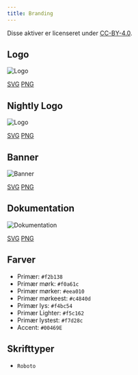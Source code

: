 ```yaml
---
title: Branding
---
```


Disse aktiver er licenseret under [CC-BY-4.0](https://github.com/LinwoodDev/Butterfly/blob/develop/BRANDING_LICENSE).

## Logo

![Logo](/img/logo.svg)

[SVG](/img/logo.svg) [PNG](/img/logo.png)

## Nightly Logo

![Logo](/img/nightly.svg)

[SVG](/img/nightly.svg) [PNG](/img/nightly.png)

## Banner

![Banner](/img/banner.svg)

[SVG](/img/banner.svg) [PNG](/img/banner.png)

## Dokumentation

![Dokumentation](/img/docs.svg)

[SVG](/img/docs.svg) [PNG](/img/docs.png)

## Farver

* Primær: `#f2b138`
* Primær mørk: `#f0a61c`
* Primær mørker: `#eea010`
* Primær mørkeest: `#c4840d`
* Primær lys: `#f4bc54`
* Primær Lighter: `#f5c162`
* Primær lystest: `#f7d28c`
* Accent: `#00469E`

## Skrifttyper

* `Roboto`
